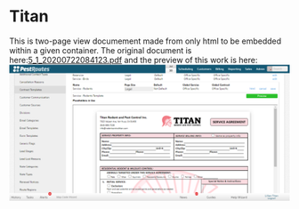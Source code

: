 # Titan
This is two-page view documement made from only html to be embedded within a given container.
The original document is here:[5_1_20200722084123.pdf](https://github.com/MuideenAM/Titan/blob/master/5_1_20200722084123.pdf) and the preview of this work is here:![preview](https://github.com/MuideenAM/Titan/blob/master/preview.gif) 

